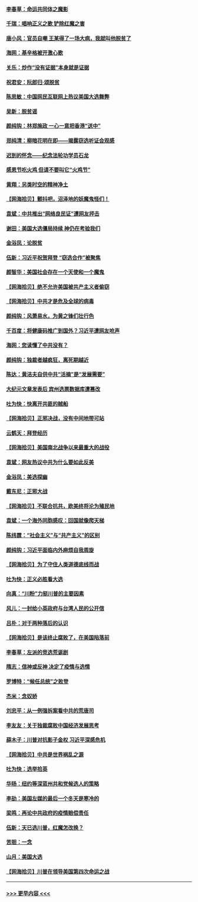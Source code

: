 #### [李春草：命运共同体之魔影](../pages/nsc993/n12585026.md?t=11302051) 
#### [千瑞：唱响正义之歌 铲除红魔之害](../pages/nsc993/n12585002.md?t=11302051) 
#### [唐小风：官员自嘲 王某得了一场大病，我就叫他脱贫了](../pages/nsc993/n12584981.md?t=11302051) 
#### [海网：基辛格被开激心歌](../pages/nsc993/n12584946.md?t=11302051) 
#### [关乐：炒作“没有证据”本身就是证据](../pages/nsc993/n12583146.md?t=11302051) 
#### [祝君安：阮郎归‧颂脱贫](../pages/nsc993/n12583119.md?t=11302051) 
#### [陈思敏：中国网民互联网上热议美国大选舞弊](../pages/nsc993/n12582845.md?t=11302051) 
#### [吴新：脱贫谣](../pages/nsc993/n12580839.md?t=11302051) 
#### [颜纯钩：林郑施政 一心一意把香港“送中”](../pages/nsc993/n12580805.md?t=11302051) 
#### [郑纯清：柳暗花明在即——揭露窃选听证会观感](../pages/nsc993/n12580795.md?t=11302051) 
#### [迟到的怀念——纪念法轮功学员石龙](../pages/nsc993/n12580245.md?t=11302051) 
#### [感恩节吃火鸡  但请不要叫它“火鸡节”](../pages/nsc993/n12580252.md?t=11302051) 
#### [黄翔：另类时空的精神净土](../pages/nsc993/n12578638.md?t=11302051) 
#### [【网海拾贝】颤抖吧，沼泽地的妖魔鬼怪们！](../pages/nsc993/n12578552.md?t=11302051) 
#### [袁斌：中共推出“网络良民证”遭网友抨击](../pages/nsc993/n12578511.md?t=11302051) 
#### [谢田：美国大选僵局持续 神仍在考验我们](../pages/nsc993/n12577432.md?t=11302051) 
#### [金浴凤：论脱贫](../pages/nsc993/n12576386.md?t=11302051) 
#### [伍新：习近平祝贺拜登 “窃选合作”被聚焦](../pages/nsc993/n12576358.md?t=11302051) 
#### [颜智华：美国社会存在一个天使和一个魔鬼](../pages/nsc993/n12574299.md?t=11302051) 
#### [【网海拾贝】绝不允许美国被共产主义者偷窃](../pages/nsc993/n12573396.md?t=11302051) 
#### [【网海拾贝】中共才是危及全球的病毒](../pages/nsc993/n12571204.md?t=11302051) 
#### [颜纯钩：风萧易水，为黄之锋们壮行色](../pages/nsc993/n12571487.md?t=11302051) 
#### [千百度：将健康码推广到国外？习近平遭网友呛声](../pages/nsc993/n12570808.md?t=11302051) 
#### [海网：您读懂了中共没有？](../pages/nsc993/n12570487.md?t=11302051) 
#### [颜纯钩：独裁者越疯狂，离死期越近](../pages/nsc993/n12569055.md?t=11302051) 
#### [陈达：黄洁夫自供中共“活摘”是“发展需要”](../pages/nsc993/n12568541.md?t=11302051) 
#### [大纪元文章发表后 宾州选票数据库遭篡改](../pages/nsc993/n12568105.md?t=11302051) 
#### [吐为快：快离开共匪的贼船](../pages/nsc993/n12568462.md?t=11302051) 
#### [【网海拾贝】正邪决战，没有中间地带可站](../pages/nsc993/n12568439.md?t=11302051) 
#### [云鹤天：拜登经历](../pages/nsc993/n12567294.md?t=11302051) 
#### [【网海拾贝】美国南北战争以来最重大的战役](../pages/nsc993/n12567247.md?t=11302051) 
#### [袁斌：网友热议中共为什么要如此反美](../pages/nsc993/n12567162.md?t=11302051) 
#### [金浴凤：美选探幽](../pages/nsc993/n12567147.md?t=11302051) 
#### [戴东尼：正邪大战](../pages/nsc993/n12567033.md?t=11302051) 
#### [【网海拾贝】不联合抗共，欧美终将沦为殖民地](../pages/nsc993/n12565068.md?t=11302051) 
#### [袁斌：一个海外同胞感叹：回国就像爬天梯](../pages/nsc993/n12564986.md?t=11302051) 
#### [陈纬霆：“社会主义”与“共产主义”的区别](../pages/nsc993/n12562417.md?t=11302051) 
#### [颜纯钩：习近平面临内外麻烦自我周旋](../pages/nsc993/n12563356.md?t=11302051) 
#### [【网海拾贝】为了守住人类道德底线而战](../pages/nsc993/n12562542.md?t=11302051) 
#### [吐为快：正义必胜看大选](../pages/nsc993/n12561967.md?t=11302051) 
#### [向真：“川粉”力挺川普的主要因素](../pages/nsc993/n12560774.md?t=11302051) 
#### [风儿：一封给小英政府与台湾人民的公开信](../pages/nsc993/n12560581.md?t=11302051) 
#### [吕朴：对于两种落后的认识](../pages/nsc993/n12560492.md?t=11302051) 
#### [【网海拾贝】是该终止腐败了，在美国陷落前](../pages/nsc993/n12559936.md?t=11302051) 
#### [李春草：左派的竞选荒诞剧](../pages/nsc993/n12558380.md?t=11302051) 
#### [隋志：信神或反神 决定了疫情与选情](../pages/nsc993/n12558255.md?t=11302051) 
#### [罗博特：“候任总统”之败登](../pages/nsc993/n12558189.md?t=11302051) 
#### [杰米：念奴娇](../pages/nsc993/n12558174.md?t=11302051) 
#### [刘忠平：从一例强拆案看中共的荒唐司](../pages/nsc993/n12558036.md?t=11302051) 
#### [李友友：关于独裁腐败中国经济发展思考](../pages/nsc993/n12558004.md?t=11302051) 
#### [薛木子：川普对抗影子金权 习近平深感危机](../pages/nsc993/n12557342.md?t=11302051) 
#### [【网海拾贝】中共是世界祸乱之源](../pages/nsc993/n12555353.md?t=11302051) 
#### [吐为快：选举拾英](../pages/nsc993/n12555041.md?t=11302051) 
#### [华旸：纽约等深蓝州共和党候选人的策略](../pages/nsc993/n12554309.md?t=11302051) 
#### [李劼：美国左媒的最后一个冬天是寒冷的](../pages/nsc993/n12552947.md?t=11302051) 
#### [梁鸣：再论中共政府的疫情赔偿责任](../pages/nsc993/n12553012.md?t=11302051) 
#### [伍新：天已选川普，红魔怎改换？](../pages/nsc993/n12552970.md?t=11302051) 
#### [苦胆：一念](../pages/nsc993/n12552957.md?t=11302051) 
#### [山月：美国大选](../pages/nsc993/n12552446.md?t=11302051) 
#### [【网海拾贝】川普在领导美国第四次命运之战](../pages/nsc993/n12551973.md?t=11302051) 

----
#### [ >>> 更早内容 <<< ](../indexes/nsc993-earlier.md)
